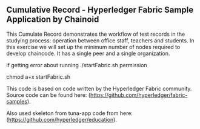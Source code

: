 ## Cumulative Record - Hyperledger Fabric Sample Application by Chainoid

This Cumulate Record demonstrates the workflow of test records in the studying process: operation between office staff, teachers and students.
In this exercise we will set up the minimum number of nodes required to develop chaincode. It has a single peer and a single organization.

if getting error about running ./startFabric.sh permission

chmod a+x startFabric.sh

This code is based on code written by the Hyperledger Fabric community. Source code can be found here: (https://github.com/hyperledger/fabric-samples).

Also used skeleton from tuna-app code from here: (https://github.com/hyperledger/education).
